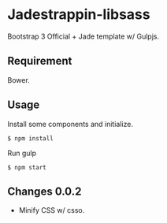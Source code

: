 # Jadestrappin-libsass

Bootstrap 3 Official + Jade template w/ Gulpjs.

## Requirement

Bower.

## Usage

Install some components and initialize.

	$ npm install

Run gulp

	$ npm start

## Changes 0.0.2

* Minify CSS w/ csso.